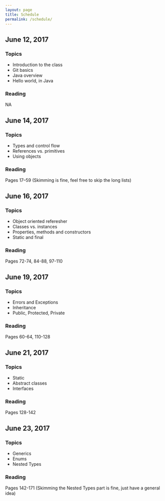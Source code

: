 ```yaml
---
layout: page
title: Schedule
permalink: /schedule/
---
```


June 12, 2017
---
### Topics
- Introduction to the class
- Git basics
- Java overview
- Hello world, in Java

### Reading
NA


June 14, 2017
---
### Topics
- Types and control flow
- References vs. primitives
- Using objects

### Reading
Pages 17–59 (Skimming is fine, feel free to skip the long lists)


June 16, 2017
---
### Topics
- Object oriented referesher
- Classes vs. instances
- Properties, methods and constructors
- Static and final

### Reading
Pages 72-74, 84-88, 97-110


June 19, 2017
---
### Topics
- Errors and Exceptions
- Inheritance
- Public, Protected, Private

### Reading
Pages 60-64, 110-128


June 21, 2017
---
### Topics
- Static
- Abstract classes
- Interfaces

### Reading
Pages 128-142


June 23, 2017
---
### Topics
- Generics
- Enums
- Nested Types

### Reading
Pages 142-171 (Skimming the Nested Types part is fine, just have a general idea)
